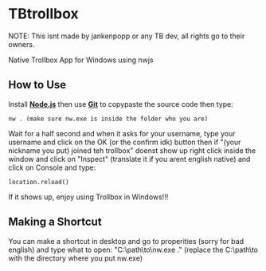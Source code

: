 # TBtrollbox
NOTE: This isnt made by jankenpopp or any TB dev, all rights go to their owners.

Native Trollbox App for Windows using nwjs
## How to Use
Install <b>[Node.js](https://nodejs.org/)</b> then use <b>[Git](https://git-scm.com)</b> to copypaste the source code then type: 
```
nw . (make sure nw.exe is inside the folder who you are)
```
Wait for a half second and when it asks for your username, type your username and click on the OK (or the confirm idk) button then if "(your nickname you put) joined teh trollbox" doenst show up right click inside the window and click on "Inspect" (translate it if you arent english native) and click on Console and type:
```
location.reload()
```
If it shows up, enjoy using Trollbox in Windows!!!
## Making a Shortcut
You can make a shortcut in desktop and go to properities (sorry for bad english) and type what to open: "C:\path\to\nw.exe ." (replace the C:\path\to with the directory where you put nw.exe)
